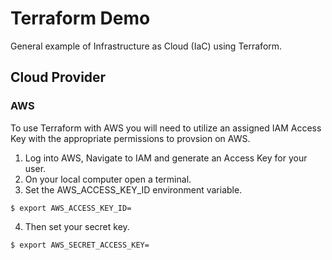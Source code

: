 # Terraform Demo
General example of Infrastructure as Cloud (IaC) using Terraform.

## Cloud Provider

### AWS
To use Terraform with AWS you will need to utilize an assigned IAM Access Key with the appropriate permissions to provsion on AWS.

1. Log into AWS, Navigate to IAM and generate an Access Key for your user.
2. On your local computer open a terminal.
3. Set the AWS_ACCESS_KEY_ID environment variable.
  ```
  $ export AWS_ACCESS_KEY_ID=
  ```
4. Then set your secret key.
  ```
  $ export AWS_SECRET_ACCESS_KEY=
  ```

